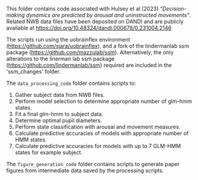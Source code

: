 This folder contains code associated with Hulsey et al (2023) *"Decision-making dynamics are predicted by arousal and uninstructed movements"*.
Related NWB data files have been deposited on DANDI and are publicly available at https://doi.org/10.48324/dandi.000678/0.231004.2146

The scripts run using the uobrainflex environment (https://github.com/sjara/uobrainflex), and a fork of the lindermanlab ssm package (https://github.com/mazzulab/ssm).
Alternatively, the only alterations to the linerman lab ssm package (https://github.com/lindermanlab/ssm) required are included in the 'ssm_changes' folder.

The `data_processing_code` folder contains scripts to:
1. Gather subject data from NWB files.
2. Perform model selection to determine appropriate number of glm-hmm states.
3. Fit a final glm-hmm to subject data. 
4. Determine optimal pupil diameters.
5. Perform state classification with arousal and movement measures.
6. Calculate predictive accuracies of models with appropriate number of HMM states.
7. Calculate predictive accuracies for models with up to 7 GLM-HMM states for example subject.

The `figure_generation_code` folder contains scripts to generate paper figures from intermediate data saved by the processing scripts.